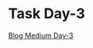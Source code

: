 
# Task Day-3

[Blog Medium Day-3](https://medium.com/@abduromanov2020/aqua-developer-day-3-800984922dff)

